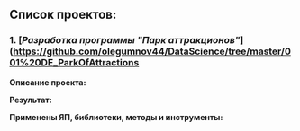 ## Список проектов:

### 1. [*Разработка программы "Парк аттракционов"*](https://github.com/olegumnov44/DataScience/tree/master/001%20DE_ParkOfAttractions
**Описание проекта:**


**Результат:**


**Применены ЯП, библиотеки, методы и инструменты:**

